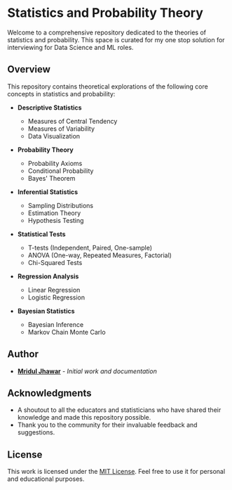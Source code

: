 # Statistics and Probability Theory

Welcome to a comprehensive repository dedicated to the theories of statistics and probability. This space is curated for my one stop solution for interviewing for Data Science and ML roles.

## Overview

This repository contains theoretical explorations of the following core concepts in statistics and probability:

- **Descriptive Statistics**
  - Measures of Central Tendency
  - Measures of Variability
  - Data Visualization

- **Probability Theory**
  - Probability Axioms
  - Conditional Probability
  - Bayes' Theorem

- **Inferential Statistics**
  - Sampling Distributions
  - Estimation Theory
  - Hypothesis Testing

- **Statistical Tests**
  - T-tests (Independent, Paired, One-sample)
  - ANOVA (One-way, Repeated Measures, Factorial)
  - Chi-Squared Tests

- **Regression Analysis**
  - Linear Regression
  - Logistic Regression

- **Bayesian Statistics**
  - Bayesian Inference
  - Markov Chain Monte Carlo



## Author

- **[Mridul Jhawar](https://github.com/mj0038)** - *Initial work and documentation*

## Acknowledgments

- A shoutout to all the educators and statisticians who have shared their knowledge and made this repository possible.
- Thank you to the community for their invaluable feedback and suggestions.

## License

This work is licensed under the [MIT License](LICENSE). Feel free to use it for personal and educational purposes.

